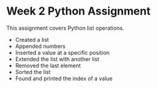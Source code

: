# Week 2 Python Assignment

This assignment covers Python list operations.

- Created a list
- Appended numbers
- Inserted a value at a specific position
- Extended the list with another list
- Removed the last element
- Sorted the list
- Found and printed the index of a value